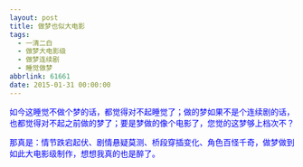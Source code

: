 ```yaml
---
layout: post
title: 做梦也似大电影
tags:
  - 一清二白
  - 做梦大电影级
  - 做梦连续剧
  - 睡觉做梦
abbrlink: 61661
date: 2015-01-31 00:00:00
---
```


<!-- build time:Sat Jun 23 2018 12:05:15 GMT+0800 (中国标准时间) -->

<span style="color:#00f">如今这睡觉不做个梦的话，都觉得对不起睡觉了；做的梦如果不是个连续剧的话，也都觉得对不起之前做的梦了；要是梦做的像个电影了，您觉的这梦够上档次不？</span>

<span style="color:#00f">那真是：情节跌宕起伏、剧情悬疑莫测、桥段穿插变化、角色百怪千奇，做梦做到如此大电影级制作，想想我真的也是醉了。</span>
<!-- rebuild by neat -->